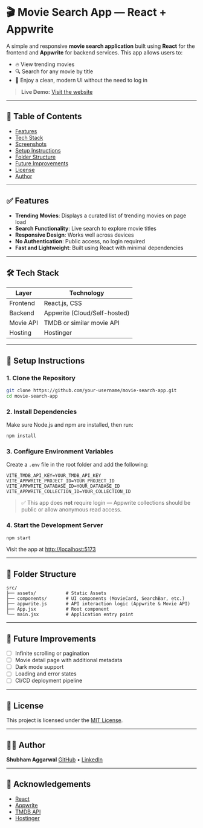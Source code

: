 # 🎬 Movie Search App — React + Appwrite

A simple and responsive **movie search application** built using **React** for the frontend and **Appwrite** for backend services. This app allows users to:

- 🔥 View trending movies  
- 🔍 Search for any movie by title  
- 🎨 Enjoy a clean, modern UI without the need to log in  

> **Live Demo:** [Visit the website](https://lightgoldenrodyellow-alpaca-242021.hostingersite.com/)

---

## 📌 Table of Contents

- [Features](#features)  
- [Tech Stack](#tech-stack)  
- [Screenshots](#screenshots)  
- [Setup Instructions](#setup-instructions)  
- [Folder Structure](#folder-structure)  
- [Future Improvements](#future-improvements)  
- [License](#license)  
- [Author](#author)

---

## ✅ Features

- **Trending Movies**: Displays a curated list of trending movies on page load  
- **Search Functionality**: Live search to explore movie titles  
- **Responsive Design**: Works well across devices  
- **No Authentication**: Public access, no login required  
- **Fast and Lightweight**: Built using React with minimal dependencies  

---

## 🛠 Tech Stack

| Layer       | Technology                |
|-------------|---------------------------|
| Frontend    | React.js, CSS             |
| Backend     | Appwrite (Cloud/Self-hosted) |
| Movie API   | TMDB or similar movie API |
| Hosting     | Hostinger                 |

---

## 🚀 Setup Instructions

### 1. Clone the Repository

```bash
git clone https://github.com/your-username/movie-search-app.git
cd movie-search-app
````

### 2. Install Dependencies

Make sure Node.js and npm are installed, then run:

```bash
npm install
```

### 3. Configure Environment Variables

Create a `.env` file in the root folder and add the following:

```env
VITE_TMDB_API_KEY=YOUR_TMDB_API_KEY
VITE_APPWRITE_PROJECT_ID=YOUR_PROJECT_ID
VITE_APPWRITE_DATABASE_ID=YOUR_DATABASE_ID
VITE_APPWRITE_COLLECTION_ID=YOUR_COLLECTION_ID
```

> ✅ This app does **not** require login — Appwrite collections should be public or allow anonymous read access.

### 4. Start the Development Server

```bash
npm start
```

Visit the app at [http://localhost:5173](http://localhost:5173)

---

## 📁 Folder Structure

```text
src/
├── assets/           # Static Assets
├── components/       # UI components (MovieCard, SearchBar, etc.)
├── appwrite.js       # API interaction logic (Appwrite & Movie API)
├── App.jsx           # Root component
└── main.jsx          # Application entry point
```

---

## 🌱 Future Improvements

* [ ] Infinite scrolling or pagination
* [ ] Movie detail page with additional metadata
* [ ] Dark mode support
* [ ] Loading and error states
* [ ] CI/CD deployment pipeline

---

## 📜 License

This project is licensed under the [MIT License](LICENSE).

---

## 👨‍💻 Author

**Shubham Aggarwal**
[GitHub](https://github.com/shubhamagg) • [LinkedIn](https://www.linkedin.com/in/shubham-aggarwal/)

---

## 🙌 Acknowledgements

* [React](https://reactjs.org/)
* [Appwrite](https://appwrite.io/)
* [TMDB API](https://www.themoviedb.org/documentation/api)
* [Hostinger](https://www.hostinger.com/)